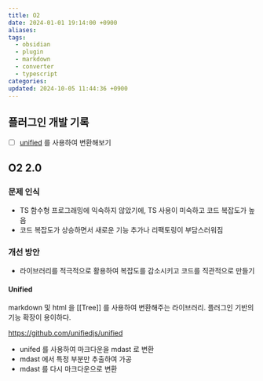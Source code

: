 ```yaml
---
title: O2
date: 2024-01-01 19:14:00 +0900
aliases: 
tags:
  - obsidian
  - plugin
  - markdown
  - converter
  - typescript
categories: 
updated: 2024-10-05 11:44:36 +0900
---
```


## 플러그인 개발 기록

- [ ] [unified](https://github.com/unifiedjs/unified) 를 사용하여 변환해보기

## O2 2.0

### 문제 인식

- TS 함수형 프로그래밍에 익숙하지 않았기에, TS 사용이 미숙하고 코드 복잡도가 높음
- 코드 복잡도가 상승하면서 새로운 기능 추가나 리팩토링이 부담스러워짐

### 개선 방안

- 라이브러리를 적극적으로 활용하여 복잡도를 감소시키고 코드를 직관적으로 만들기

#### Unified

markdown 및 html 을 [[Tree]] 를 사용하여 변환해주는 라이브러리. 플러그인 기반의 기능 확장이 용이하다.

https://github.com/unifiedjs/unified

- unifed 를 사용하여 마크다운을 mdast 로 변환
- mdast 에서 특정 부분만 추출하여 가공
- mdast 를 다시 마크다운으로 변환
